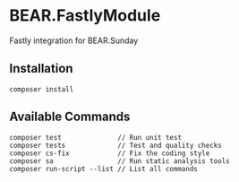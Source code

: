 # BEAR.FastlyModule
Fastly integration for BEAR.Sunday

## Installation

    composer install

## Available Commands

    composer test              // Run unit test
    composer tests             // Test and quality checks
    composer cs-fix            // Fix the coding style
    composer sa                // Run static analysis tools
    composer run-script --list // List all commands
